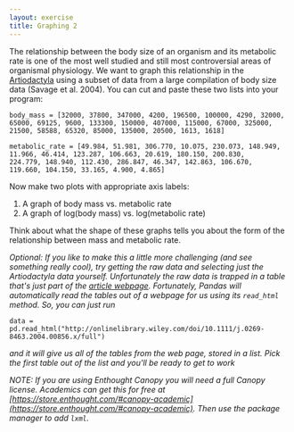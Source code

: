 ```yaml
---
layout: exercise
title: Graphing 2
---
```


The relationship between the body size of an organism and its metabolic
rate is one of the most well studied and still most controversial areas
of organismal physiology. We want to graph this relationship in the
[Artiodactyla](http://en.wikipedia.org/wiki/Even-toed_ungulate) using a
subset of data from a large compilation of body size data (Savage et al.
2004). You can cut and paste these two lists into your program:

```
body_mass = [32000, 37800, 347000, 4200, 196500, 100000, 4290, 32000,
65000, 69125, 9600, 133300, 150000, 407000, 115000, 67000, 325000,
21500, 58588, 65320, 85000, 135000, 20500, 1613, 1618]

metabolic_rate = [49.984, 51.981, 306.770, 10.075, 230.073, 148.949,
11.966, 46.414, 123.287, 106.663, 20.619, 180.150, 200.830,
224.779, 148.940, 112.430, 286.847, 46.347, 142.863, 106.670,
119.660, 104.150, 33.165, 4.900, 4.865]
```

Now make two plots with appropriate axis labels:

1.  A graph of body mass vs. metabolic rate
2.  A graph of log(body mass) vs. log(metabolic rate)

Think about what the shape of these graphs tells you about the form of
the relationship between mass and metabolic rate.

*Optional: If you like to make this a little more challenging (and see something
 really cool), try getting the raw data and selecting just the Artiodactyla data
 yourself. Unfortunately the raw data is trapped in a table that's just part of
 the [article webpage](http://onlinelibrary.wiley.com/doi/10.1111/j.0269-8463.2004.00856.x/full). Fortunately, Pandas will automatically read the tables out of a webpage for us using its
 `read_html` method. So, you can just run*

`data = pd.read_html("http://onlinelibrary.wiley.com/doi/10.1111/j.0269-8463.2004.00856.x/full")`

*and it will give us all of the tables from the web page, stored in a list. Pick
 the first table out of the list and you'll be ready to get to work*

*NOTE: If you are using Enthought Canopy you will need a full Canopy
 license. Academics can get this for free at
 [https://store.enthought.com/#canopy-academic](https://store.enthought.com/#canopy-academic). Then
 use the package manager to add `lxml`.*
